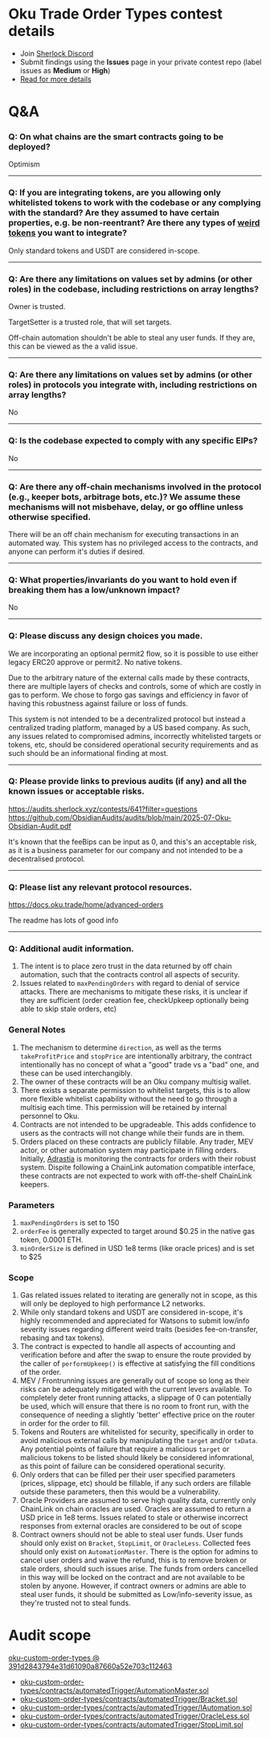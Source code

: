 # Oku Trade Order Types contest details

- Join [Sherlock Discord](https://discord.gg/MABEWyASkp)
- Submit findings using the **Issues** page in your private contest repo (label issues as **Medium** or **High**)
- [Read for more details](https://docs.sherlock.xyz/audits/watsons)

# Q&A

### Q: On what chains are the smart contracts going to be deployed?
Optimism 
___

### Q: If you are integrating tokens, are you allowing only whitelisted tokens to work with the codebase or any complying with the standard? Are they assumed to have certain properties, e.g. be non-reentrant? Are there any types of [weird tokens](https://github.com/d-xo/weird-erc20) you want to integrate?
Only standard tokens and USDT are considered in-scope.
___

### Q: Are there any limitations on values set by admins (or other roles) in the codebase, including restrictions on array lengths?
Owner is trusted. 

TargetSetter is a trusted role, that will set targets. 

Off-chain automation shouldn't be able to steal any user funds. If they are, this can be viewed as the a valid issue.
___

### Q: Are there any limitations on values set by admins (or other roles) in protocols you integrate with, including restrictions on array lengths?
No
___

### Q: Is the codebase expected to comply with any specific EIPs?
No
___

### Q: Are there any off-chain mechanisms involved in the protocol (e.g., keeper bots, arbitrage bots, etc.)? We assume these mechanisms will not misbehave, delay, or go offline unless otherwise specified.
There will be an off chain mechanism for executing transactions in an automated way. This system has no privileged access to the contracts, and anyone can perform it's duties if desired.
___

### Q: What properties/invariants do you want to hold even if breaking them has a low/unknown impact?
No
___

### Q: Please discuss any design choices you made.
We are incorporating an optional permit2 flow, so it is possible to use either legacy ERC20 approve or permit2. 
No native tokens. 

Due to the arbitrary nature of the external calls made by these contracts, there are multiple layers of checks and controls, some of which are costly in gas to perform. We chose to forgo gas savings and efficiency in favor of having this robustness against failure or loss of funds. 

This system is not intended to be a decentralized protocol but instead a centralized trading platform, managed by a US based company. As such, any issues related to compromised admins, incorrectly whitelisted targets or tokens, etc, should be considered operational security requirements and as such should be an informational finding at most. 
___

### Q: Please provide links to previous audits (if any) and all the known issues or acceptable risks.
https://audits.sherlock.xyz/contests/641?filter=questions
https://github.com/ObsidianAudits/audits/blob/main/2025-07-Oku-Obsidian-Audit.pdf

It's known that the feeBips can be input as 0, and this's an acceptable risk, as it is a business parameter for our company and not intended to be a decentralised protocol.

___

### Q: Please list any relevant protocol resources.
https://docs.oku.trade/home/advanced-orders

The readme has lots of good info
___

### Q: Additional audit information.
1. The intent is to place zero trust in the data returned by off chain automation, such that the contracts control all aspects of security. 
2. Issues related to `maxPendingOrders` with regard to denial of service attacks. There are mechanisms to mitigate these risks, it is unclear if they are sufficient (order creation fee, checkUpkeep optionally being able to skip stale orders, etc)

### General Notes
1. The mechanism to determine `direction`, as well as the terms `takeProfitPrice` and `stopPrice` are intentionally arbitrary, the contract intentionally has no concept of what a "good" trade vs a "bad" one, and these can be used interchangibly. 
2. The owner of these contracts will be an Oku company multisig wallet. 
3. There exists a separate permission to whitelist targets, this is to allow more flexible whitelist capability without the need to go through a multisig each time. This permission will be retained by internal personnel to Oku.  
4. Contracts are not intended to be upgradeable. This adds confidence to users as the contracts will not change while their funds are in them. 
5. Orders placed on these contracts are publicly fillable. Any trader, MEV actor, or other automation system may participate in filling orders. Initially, [Adrastia](https://adrastia.io/) is monitoring the contracts for orders with their robust system. Dispite following a ChainLink automation compatible interface, these contracts are not expected to work with off-the-shelf ChainLink keepers. 

### Parameters
1. `maxPendingOrders` is set to 150
2. `orderFee` is generally expected to target around $0.25 in the native gas token, 0.0001 ETH. 
3. `minOrderSize` is defined in USD 1e8 terms (like oracle prices) and is set to $25 

### Scope
1. Gas related issues related to iterating are generally not in scope, as this will only be deployed to high performance L2 networks. 
2. While only standard tokens and USDT are considered in-scope, it's highly recommended and appreciated for Watsons to submit low/info severity issues regarding different weird traits (besides fee-on-transfer, rebasing and tax tokens).
3. The contract is expected to handle all aspects of accounting and verification before and after the swap to ensure the route provided by the caller of `performUpkeep()` is effective at satisfying the fill conditions of the order. 
4. MEV / Frontrunning issues are generally out of scope so long as their risks can be adequately mitigated with the current levers available. To completely deter front running attacks, a slippage of 0 can potentially be used, which will ensure that there is no room to front run, with the consequence of needing a slightly 'better' effective price on the router in order for the order to fill. 
5. Tokens and Routers are whitelisted for security, specifically in order to avoid malicious external calls by manipulating the `target` and/or `txData`. Any potential points of failure that require a malicious `target` or malicious tokens to be listed should likely be considered infomrational, as this point of failure can be considered operational security. 
6. Only orders that can be filled per their user specified parameters (prices, slippage, etc) should be fillable, if any such orders are fillable outside these parameters, then this would be a vulnerability. 
7. Oracle Providers are assumed to serve high quality data, currently only ChainLink on chain oracles are used. Oracles are assumed to return a USD price in 1e8 terms. Issues related to stale or otherwise incorrect responses from external oracles are considered to be out of scope
8. Contract owners should not be able to steal user funds. User funds should only exist on `Bracket`, `StopLimit`, or `OracleLess`. Collected fees should only exist on `AutomationMaster`. There is the option for admins to cancel user orders and waive the refund, this is to remove broken or stale orders, should such issues arise. The funds from orders cancelled in this way will be locked on the contract and are not available to be stolen by anyone. However, if contract owners or admins are able to steal user funds, it should be submitted as Low/info-severity issue, as they're trusted not to steal funds.



# Audit scope

[oku-custom-order-types @ 391d2843794e31d61090a87660a52e703c112463](https://github.com/gfx-labs/oku-custom-order-types/tree/391d2843794e31d61090a87660a52e703c112463)
- [oku-custom-order-types/contracts/automatedTrigger/AutomationMaster.sol](oku-custom-order-types/contracts/automatedTrigger/AutomationMaster.sol)
- [oku-custom-order-types/contracts/automatedTrigger/Bracket.sol](oku-custom-order-types/contracts/automatedTrigger/Bracket.sol)
- [oku-custom-order-types/contracts/automatedTrigger/IAutomation.sol](oku-custom-order-types/contracts/automatedTrigger/IAutomation.sol)
- [oku-custom-order-types/contracts/automatedTrigger/OracleLess.sol](oku-custom-order-types/contracts/automatedTrigger/OracleLess.sol)
- [oku-custom-order-types/contracts/automatedTrigger/StopLimit.sol](oku-custom-order-types/contracts/automatedTrigger/StopLimit.sol)



